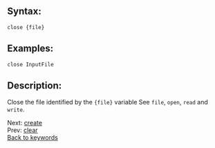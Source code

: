 ## Syntax:
`close {file}`
## Examples:
`close InputFile`
## Description:
Close the file identified by the `{file}` variable See `file`, `open`, `read` and `write`. 

Next: [create](create.md)  
Prev: [clear](clear.md)  
[Back to keywords](../keywords.md)

